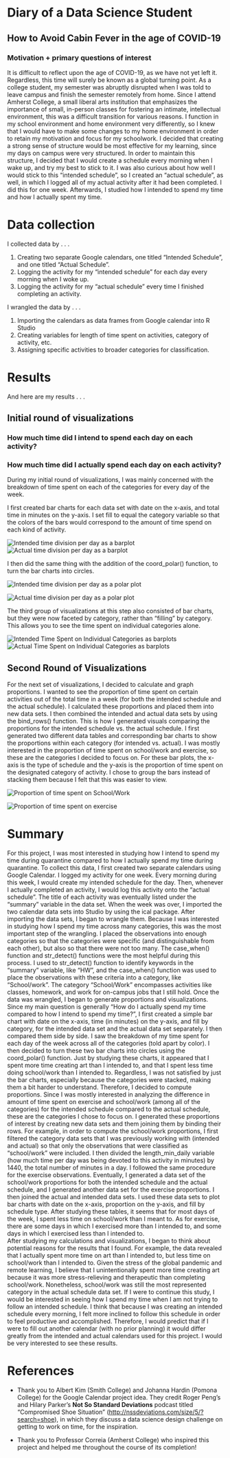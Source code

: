 Diary of a Data Science Student
===============================

How to Avoid Cabin Fever in the age of COVID-19
-----------------------------------------------

### Motivation + primary questions of interest

It is difficult to reflect upon the age of COVID-19, as we have not yet
left it. Regardless, this time will surely be known as a global turning
point. As a college student, my semester was abruptly disrupted when I
was told to leave campus and finish the semester remotely from home.
Since I attend Amherst College, a small liberal arts institution that
emphasizes the importance of small, in-person classes for fostering an
intimate, intellectual environment, this was a difficult transition for
various reasons. I function in my school environment and home
environment very differently, so I knew that I would have to make some
changes to my home environment in order to retain my motivation and
focus for my schoolwork. I decided that creating a strong sense of
structure would be most effective for my learning, since my days on
campus were very structured. In order to maintain this structure, I
decided that I would create a schedule every morning when I wake up, and
try my best to stick to it. I was also curious about how well I would
stick to this “intended schedule”, so I created an “actual schedule”, as
well, in which I logged all of my actual activity after it had been
completed. I did this for one week. Afterwards, I studied how I intended
to spend my time and how I actually spent my time.

Data collection
===============

I collected data by . . .

1.  Creating two separate Google calendars, one titled “Intended
    Schedule”, and one titled “Actual Schedule”.
2.  Logging the activity for my “intended schedule” for each day every
    morning when I woke up.
3.  Logging the activity for my “actual schedule” every time I finished
    completing an activity.

I wrangled the data by . . .

1.  Importing the calendars as data frames from Google calendar into R
    Studio
2.  Creating variables for length of time spent on activities, category
    of activity, etc.
3.  Assigning specific activities to broader categories for
    classification.

Results
=======

And here are my results . . .

Initial round of visualizations
-------------------------------

### How much time did I intend to spend each day on each activity?

### How much time did I actually spend each day on each activity?

During my initial round of visualizations, I was mainly concerned with
the breakdown of time spent on each of the categories for every day of
the week.

I first created bar charts for each data set with date on the x-axis,
and total time in minutes on the y-axis. I set fill to equal the
category variable so that the colors of the bars would correspond to the
amount of time spend on each kind of activity.

![Intended time division per day as a barplot](./images/Rplot1.png)
![Actual time division per day as a barplot](./images/Rplot2.png)

I then did the same thing with the addition of the coord\_polar()
function, to turn the bar charts into circles.

![Intended time division per day as a polar plot](./images/Rplot3.png)

![Actual time division per day as a polar plot](./images/Rplot4.png)

The third group of visualizations at this step also consisted of bar
charts, but they were now faceted by category, rather than “filling” by
category. This allows you to see the time spent on individual categories
alone.

![Intended Time Spent on Individual Categories as
barplots](./images/Rplot5.png) ![Actual Time Spent on Individual
Categories as barplots](./images/Rplot6.png)

Second Round of Visualizations
------------------------------

For the next set of visualizations, I decided to calculate and graph
proportions. I wanted to see the proportion of time spent on certain
activities out of the total time in a week (for both the intended
schedule and the actual schedule). I calculated these proportions and
placed them into new data sets. I then combined the intended and actual
data sets by using the bind\_rows() function. This is how I generated
visuals comparing the proportions for the intended schedule vs. the
actual schedule. I first generated two different data tables and
corresponding bar charts to show the proportions within each category
(for intended vs. actual). I was mostly interested in the proportion of
time spent on school/work and exercise, so these are the categories I
decided to focus on. For these bar plots, the x-axis is the type of
schedule and the y-axis is the proportion of time spent on the
designated category of activity. I chose to group the bars instead of
stacking them because I felt that this was easier to view.

![Proportion of time spent on School/Work](./images/Rplot7.png)

![Proportion of time spent on exercise](./images/Rplot8.png)

Summary
=======

For this project, I was most interested in studying how I intend to
spend my time during quarantine compared to how I actually spend my time
during quarantine. To collect this data, I first created two separate
calendars using Google Calendar. I logged my activity for one week.
Every morning during this week, I would create my intended schedule for
the day. Then, whenever I actually completed an activity, I would log
this activity onto the “actual schedule”. The title of each activity was
eventually listed under the “summary” variable in the data set. When the
week was over, I imported the two calendar data sets into Studio by
using the ical package. After importing the data sets, I began to
wrangle them. Because I was interested in studying how I spend my time
across many categories, this was the most important step of the
wrangling. I placed the observations into enough categories so that the
categories were specific (and distinguishable from each other), but also
so that there were not too many. The case\_when() function and
str\_detect() functions were the most helpful during this process. I
used to str\_detect() function to identify keywords in the “summary”
variable, like “HW”, and the case\_when() function was used to place the
observations with these criteria into a category, like “School/work”.
The category “School/Work” encompasses activities like classes,
homework, and work for on-campus jobs that I still hold. Once the data
was wrangled, I began to generate proportions and visualizations. Since
my main question is generally “How do I actually spend my time compared
to how I intend to spend my time?”, I first created a simple bar chart
with date on the x-axis, time (in minutes) on the y-axis, and fill by
category, for the intended data set and the actual data set separately.
I then compared them side by side. I saw the breakdown of my time spent
for each day of the week across all of the categories (told apart by
color). I then decided to turn these two bar charts into circles using
the coord\_polar() function. Just by studying these charts, it appeared
that I spent more time creating art than I intended to, and that I spent
less time doing school/work than I intended to. Regardless, I was not
satisfied by just the bar charts, especially because the categories were
stacked, making them a bit harder to understand. Therefore, I decided to
compute proportions. Since I was mostly interested in analyzing the
difference in amount of time spent on exercise and school/work (among
all of the categories) for the intended schedule compared to the actual
schedule, these are the categories I chose to focus on. I generated
these proportions of interest by creating new data sets and them joining
them by binding their rows. For example, in order to compute the
school/work proportions, I first filtered the category data sets that I
was previously working with (intended and actual) so that only the
observations that were classified as “school/work” were included. I then
divided the length\_min\_daily variable (how much time per day was being
devoted to this activity in minutes) by 1440, the total number of
minutes in a day. I followed the same procedure for the exercise
observations. Eventually, I generated a data set of the school/work
proportions for both the intended schedule and the actual schedule, and
I generated another data set for the exercise proportions. I then joined
the actual and intended data sets. I used these data sets to plot bar
charts with date on the x-axis, proportion on the y-axis, and fill by
schedule type. After studying these tables, it seems that for most days
of the week, I spent less time on school/work than I meant to. As for
exercise, there are some days in which I exercised more than I intended
to, and some days in which I exercised less than I intended to.  
After studying my calculations and visualizations, I began to think
about potential reasons for the results that I found. For example, the
data revealed that I actually spent more time on art than I intended to,
but less time on school/work than I intended to. Given the stress of the
global pandemic and remote learning, I believe that I unintentionally
spent more time creating art because it was more stress-relieving and
therapeutic than completing school/work. Nonetheless, school/work was
still the most represented category in the actual schedule data set. If
I were to continue this study, I would be interested in seeing how I
spend my time when I am not trying to follow an intended schedule. I
think that because I was creating an intended schedule every morning, I
felt more inclined to follow this schedule in order to feel productive
and accomplished. Therefore, I would predict that if I were to fill out
another calendar (with no prior planning) it would differ greatly from
the intended and actual calendars used for this project. I would be very
interested to see these results.

References
==========

-   Thank you to Albert Kim (Smith College) and Johanna Hardin (Pomona
    College) for the Google Calendar project idea. They credit Roger
    Peng’s and Hilary Parker’s **Not So Standard Deviations** podcast
    titled “Compromised Shoe Situation”
    (<a href="http://nssdeviations.com/size/5/?search=shoe" class="uri">http://nssdeviations.com/size/5/?search=shoe</a>),
    in which they discuss a data science design challenge on getting to
    work on time, for the inspiration.

-   Thank you to Professor Correia (Amherst College) who inspired this
    project and helped me throughout the course of its completion!
